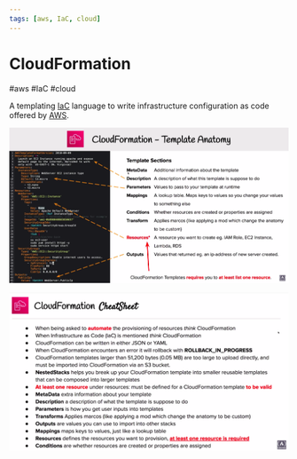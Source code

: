 ```yaml
---
tags: [aws, IaC, cloud]
---
```

# CloudFormation
#aws  #IaC #cloud


A templating [IaC](DevOps/IAC/IaC.md) language to write infrastructure configuration as code offered by [AWS](Cloud%20Computing/AWS/AWS.md). 

![Pasted image 20220724014004](Attachments/Pasted%20image%2020220724014004.png)

![Pasted image 20220724014404](Attachments/Pasted%20image%2020220724014404.png)